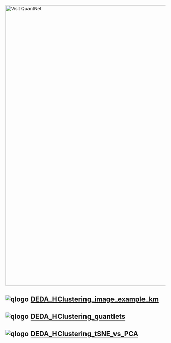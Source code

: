 [<img src="https://github.com/QuantLet/Styleguide-and-FAQ/blob/master/pictures/banner.png" width="880" alt="Visit QuantNet">](http://quantlet.de/index.php?p=info)

## ![qlogo](http://quantnet.wiwi.hu-berlin.de/graphics/quantlogo.png) **[DEDA_HClustering_image_example_km](DEDA_HClustering_image_example_km)**

## ![qlogo](http://quantnet.wiwi.hu-berlin.de/graphics/quantlogo.png) **[DEDA_HClustering_quantlets](DEDA_HClustering_quantlets)**

## ![qlogo](http://quantnet.wiwi.hu-berlin.de/graphics/quantlogo.png) **[DEDA_HClustering_tSNE_vs_PCA	](DEDA_HClustering_tSNE_vs_PCA)**
